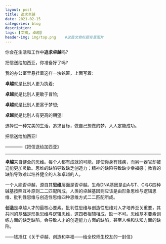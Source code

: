 ```yaml
---
layout: post
title: 追求卓越
date: 2021-02-15
categories: blog
description: 
tags: [文摘, 卓越]
header-img: img/top.png    #这篇文章标题背景图片
---
```


你会在生活和工作中**追求卓越**吗?

把信送给加西亚，你准备好了吗? 

我的办公室里悬挂着这样一块铭匾，上面写着: 

**卓越**就是比别人更为执着;

**卓越**就是比别人更敢于冒险;

**卓越**就是比别人更富于梦想;

**卓越**就是比别人有更高的期望! 

选择过一种完美的生活，追求目标，做自己想做的梦，人人定能成功。 

把信送给加西亚!

————《把信送给加西亚》

----

**卓越**来自健全的思维。每个人都有成就的可能，即使你身有残疾，而另一器官却被迫能更加灵敏。思维的缺陷导致缺乏创造力；精神的缺陷导致缺少幸福感；教育的缺陷导致难以培养健全的人和卓越的人。

一个人能否卓越，源自其**思维**层面是否卓越。生命DNA基因是由A与T、C与G四种碱基按照互补原则二二匹配所成，人类的卓越基因则应该是由形象思维与逻辑思维、批判性思维与创造性思维四种思维方式二二匹配所成。

**创造**是卓越人才的最核心要素。批判性思维与创造性思维对人才培养至关重要，其共同的基础是形象思维与逻辑思维，这四者相辅相成，缺一不可。思维基本要素训练方面的缺乏缺陷，会导致人才的创造能力方面的缺陷，甚至人格和认知方面的缺陷。

——钱旭红《关于卓越、创造和幸福——给全校师生校友的一封信》

